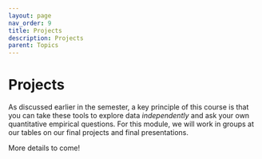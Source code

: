 ```yaml
---
layout: page
nav_order: 9
title: Projects
description: Projects
parent: Topics
---
```


# Projects

As discussed earlier in the semester, a key principle of this course is that you can take these tools to explore data _independently_ and ask your own quantitative empirical questions. For this module, we will work in groups at our tables on our final projects and final presentations.

More details to come!